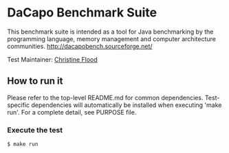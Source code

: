 # DaCapo Benchmark Suite

This benchmark suite is intended as a tool for Java benchmarking by the programming 
language, memory management and computer architecture communities.
http://dacapobench.sourceforge.net/

Test Maintainer: [Christine Flood](mailto:chf@redhat.com)

## How to run it
Please refer to the top-level README.md for common dependencies. Test-specific dependencies will automatically be installed when executing 'make run'. For a complete detail, see PURPOSE file.

### Execute the test
```bash
$ make run
```
